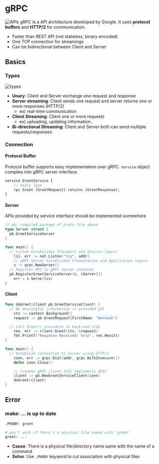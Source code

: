 # gRPC
![APIs](https://www.altexsoft.com/media/2020/05/word-image-53.png)
gRPC is a API architecture developed by Google. It uses **protocol buffers** and **HTTP/2** for communication.
- Faster than REST API (not stateless, binary encoded) 
- One TCP connection for streamings
- Can be bidirectional between Client and Server

## Basics
### Types
![types](https://miro.medium.com/max/1838/0*HWPuAyVrZndcocTF.png)
- **Unary**: Client and Server exchange one request and response
- **Server streaming**: Client sends one request and server returns one or more responses (HTTP/2)
  - ex) real-time communication
- **Client Streaming**: Client one or more requests 
  - ex) uploading, updating information..
- **Bi-directional Streaming**: Client and Server both can send multiple requests/responses

### Connection
#### Protocol Buffer
Protocol buffer supports easy implementation over gRPC. ```service``` object compiles into gRPC server interface.
```proto
service GreetService {
    // Unary Type
    rpc Greet (GreetRequest) returns (GreetResponse);
}
```

#### Server
APIs provided by service interface should be implemented somewhere
```go
// pb: compiled package of proto file above
type Server struct {
  pb.GreetServiceServer
}

func main() {
  // Listen establishes Transport and Session layers
	lis, err := net.Listen("tcp", addr)
	// gRPC Server establishes Presentation and Application layers
	s := grpc.NewServer()
  // Register API to gRPC server instance
  pb.RegisterGreetServiceServer(s, &Server{})
	err = s.Serve(lis)
}
```

#### Client
```go
func doGreet(client pb.GreetServiceClient) {
  // No meaningful information is provided yet
	ctx := context.Background()
	request := pb.GreetRequest{FirstName: "Wonseok"}

  // Call Greet() procedure in back-end side
	res, err := client.Greet(ctx, &request)
	fmt.Printf("Response Received! %v\n", res.Result)
}

func main() {
  // Establish connection to Server using HTTP/2
	conn, err := grpc.Dial(addr, grpc.WithInsecure())
	defer conn.Close()

	// Creates gRPC client that implements APIs
	client := pb.NewGreetServiceClient(conn)
	doGreet(client)
}
```

## Error
### make: ... is up to date
```bash
.PHONY: greet

# won't work if there's a physical file named with 'greet'
greet: ...
```
- **Cause**: There is a physical file/directory name same with the name of a command
- **Solve**: Use ```.PHONY``` keyword to cut association with physical files
